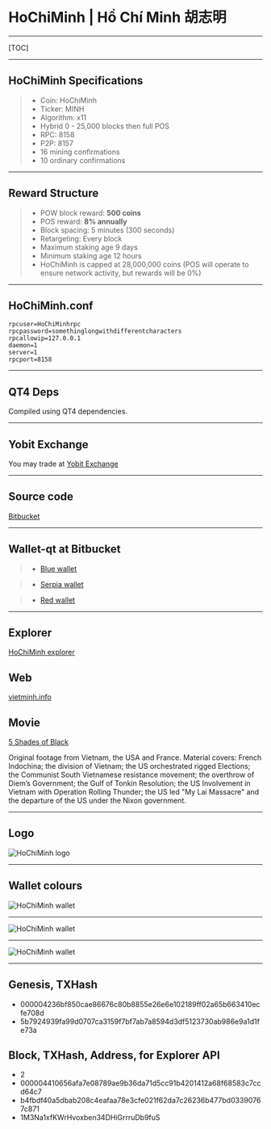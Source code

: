 

HoChiMinh  | Hồ Chí Minh 胡志明 
===================

---

[TOC]

----



HoChiMinh Specifications
-----
> 
> - Coin: HoChiMinh
> - Ticker: MINH
> - Algorithm: x11
> - Hybrid 0 - 25,000 blocks then full POS
> - RPC: 8158
> - P2P: 8157
> - 16  mining confirmations
> - 10  ordinary confirmations


----


Reward Structure
-----

> - POW block reward: **500 coins**
> - POS reward: **8% annually**
> - Block spacing: 5 minutes (300 seconds)
> - Retargeting: Every block
> - Maximum staking age 9 days
> - Minimum staking age 12 hours
> - HoChiMinh is capped at 28,000,000 coins (POS will operate to ensure network activity, but rewards will be 0%)
> 
>  
>  


-----



HoChiMinh.conf
--------------------

    rpcuser=HoChiMinhrpc
    rpcpassword=somethinglongwithdifferentcharacters
    rpcallowip=127.0.0.1
    daemon=1
    server=1
    rpcport=8158
    
    
-----


QT4 Deps
--------------------

Compiled using QT4 dependencies. 
    
    
-----


Yobit Exchange
-----

You may trade at [Yobit Exchange](http://yobit.net/en/trade/MINH/BTC)

-----

Source code
-----

[Bitbucket](https://bitbucket.org/yalta1945/minh/src) 

 



-----



Wallet-qt at Bitbucket
-----

> - [Blue wallet](https://bitbucket.org/yalta1945/hochiminh-qt/downloads/HoChiMinh-qt-blue.zip)


> - [Serpia wallet](https://bitbucket.org/yalta1945/hochiminh-qt/downloads/HoChiMinh-qt-serpia.zip)


> - [Red wallet](https://bitbucket.org/yalta1945/hochiminh-qt/downloads/HoChiMinh-qt-red-default.zip)





-----

Explorer
-----

[HoChiMinh explorer](http://explorer.vietminh.info:3001)


Web
-----

[vietminh.info](http://vietminh.info/)


Movie
-----

[5 Shades of Black](http://vietminh.info/)


Original footage from Vietnam, the USA and France. Material covers: French Indochina; the division of Vietnam; the US orchestrated rigged Elections; the Communist South Vietnamese resistance movement; the overthrow of Diem’s Government; the Gulf of Tonkin Resolution; the US Involvement in Vietnam with Operation Rolling Thunder; the US led "My Lai Massacre" and the departure of the US under the Nixon government.


-----

Logo
-----




![HoChiMinh logo](https://cdn.pbrd.co/images/GHb4jRZ.png)


----


Wallet colours
-----


![HoChiMinh wallet](https://cdn.pbrd.co/images/GI6KjCx.png)

-----

![HoChiMinh wallet](https://cdn.pbrd.co/images/GI6JaGGs.png)

-----

![HoChiMinh wallet](https://cdn.pbrd.co/images/GI6JL6h.png)


-------


Genesis, TXHash
-----

- 000004236bf850cae86676c80b8855e26e6e102189ff02a65b663410ecfe708d
- 5b7924939fa99d0707ca3159f7bf7ab7a8594d3df5123730ab986e9a1d1fe73a


Block, TXHash, Address, for Explorer API
-----

- 2
- 000004410656afa7e08789ae9b36da71d5cc91b4201412a68f68583c7ccd64c7
- b4fbdf40a5dbab208c4eafaa78e3cfe021f62da7c26236b477bd03390767c871
- 1M3Na1xfKWrHvoxben34DHiGrrruDb9fuS

